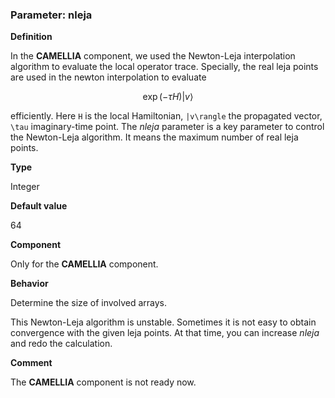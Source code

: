 ### Parameter: nleja

**Definition**

In the **CAMELLIA** component, we used the Newton-Leja interpolation algorithm to evaluate the local operator trace. Specially, the real leja points are used in the newton interpolation to evaluate 

```math
\exp( -\tau H ) |v\rangle
``` 

efficiently. Here ``H`` is the local Hamiltonian, ``|v\rangle`` the propagated vector, ``\tau`` imaginary-time point. The *nleja* parameter is a key parameter to control the Newton-Leja algorithm. It means the maximum number of real leja points. 

**Type**

Integer

**Default value**

64

**Component**

Only for the **CAMELLIA** component.

**Behavior**

Determine the size of involved arrays.

This Newton-Leja algorithm is unstable. Sometimes it is not easy to obtain convergence with the given leja points. At that time, you can increase *nleja* and redo the calculation.

**Comment**

The **CAMELLIA** component is not ready now.
